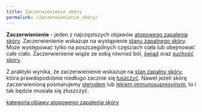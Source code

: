 ```yaml
---
title: Zaczerwienienie skóry
permalink: /Zaczerwienienie_skóry/
---
```


**Zaczerwienienie** - jeden z najczęstszych objawów [atopowego zapalenia skóry](/atopowe_zapalenie_skóry "wikilink"). Zaczerwienienie wskazuje na wystąpienie [stanu zapalnego skóry](/stan_zapalny_skóry "wikilink"). Może występować tylko na poszczególnych częściach ciała lub obejmować całe ciało. Zaczerwienienie wiąże ze sobą również ból, [świąd](/świąd "wikilink") oraz [suchość skóry](/suchość_skóry "wikilink").

Z praktyki wynika, że zaczerwienienie wskazuje na [stan zapalny skóry](/stan_zapalny_skóry "wikilink"), która prawdopodobnie niedługo zacznie się [łuszczyć](/Łuszczenie "wikilink"). Nawet jeżeli skórę zaczerwienioną posmarujemy [sterydem](/steryd "wikilink") lub [lekiem immunosupresyjnym](/leki_immunosupresyjne "wikilink"), to i tak będzie musiała się złuszczyć.

[kategoria:objawy atopowego zapalenia skóry](/kategoria:objawy_atopowego_zapalenia_skóry "wikilink")